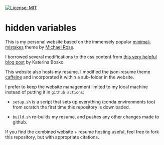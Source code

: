[![License: MIT](https://img.shields.io/badge/License-MIT-yellow.svg)](https://opensource.org/licenses/MIT)

# hidden variables

This is my personal website based on the immensely popular [minimal-mistakes](https://mmistakes.github.io/minimal-mistakes) theme by [Michael Rose](https://github.com/mmistakes). 

I borrowed several modifications to the css content from [this very helpful blog post](https://www.cross-validated.com/Personal-website-with-Minimal-Mistakes-Jekyll-Theme-HOWTO-Part-II/) by Katerina Bosko.

This website also hosts my resume. I modified the json-resume theme [caffeine](https://github.com/kelyvin/jsonresume-theme-caffeine) and incorporated it within a sub-folder in the website. 


I prefer to keep the website management limited to my local machine instead of putting it in `github actions`:

- `setup.sh` is a script that sets up everything (conda environments too) from scratch the first time this repository is downloaded.

- `build.sh` re-builds my resume, and pushes any other changes made to github. 

If you find the combined website + resume hosting useful, feel free to fork this repository, but with appropriate citations.
